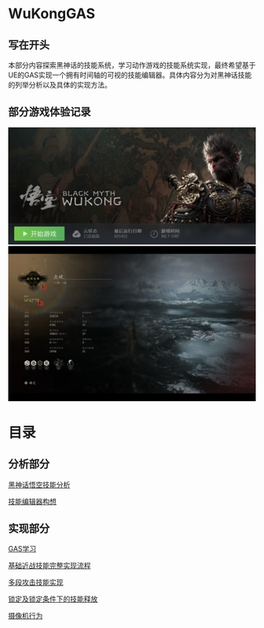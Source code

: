 # WuKongGAS

## 写在开头

本部分内容探索黑神话的技能系统，学习动作游戏的技能系统实现，最终希望基于UE的GAS实现一个拥有时间轴的可视的技能编辑器。具体内容分为对黑神话技能的列举分析以及具体的实现方法。

## 部分游戏体验记录
![](记录文件/Ref/Pictures/游玩时间.png)
![](https://github.com/Apocalyptic0/WuKongGAS/blob/master/%E8%AE%B0%E5%BD%95%E6%96%87%E4%BB%B6/Ref/Pictures/%E6%B8%B8%E6%88%8F%E8%AE%B0%E5%BD%95.jpg)

# 目录

## 分析部分
[黑神话悟空技能分析](记录文件/Notes/分析/黑神话悟空技能分析.md)

[技能编辑器构想](记录文件/Notes/分析/技能编辑器构想.md)

## 实现部分
[GAS学习](记录文件/Notes/实现/GAS学习.md)

[基础近战技能完整实现流程](记录文件/Notes/实现/基础近战技能完整实现流程.md)

[多段攻击技能实现](记录文件/Notes/实现/多段攻击技能实现.md)

[锁定及锁定条件下的技能释放](记录文件/Notes/实现/锁定及锁定条件下的技能释放.md)

[摄像机行为](记录文件/Notes/实现/摄像机行为.md)
